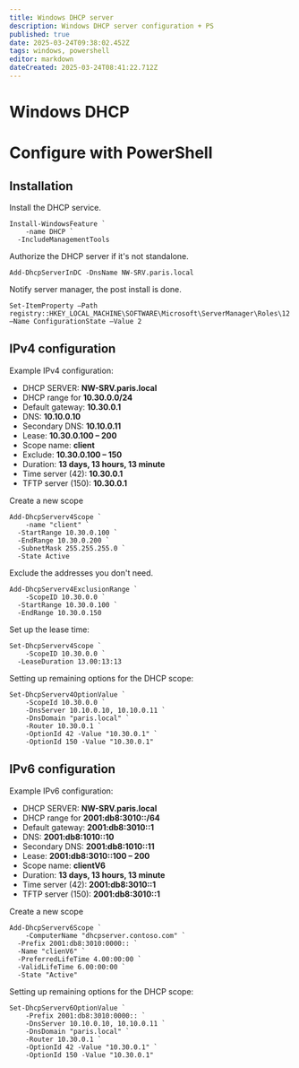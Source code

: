 ```yaml
---
title: Windows DHCP server
description: Windows DHCP server configuration + PS
published: true
date: 2025-03-24T09:38:02.452Z
tags: windows, powershell
editor: markdown
dateCreated: 2025-03-24T08:41:22.712Z
---
```


# Windows DHCP
# Configure with PowerShell
## Installation
Install the DHCP service.
```
Install-WindowsFeature `
	-name DHCP `
  -IncludeManagementTools
```

Authorize the DHCP server if it's not standalone.
```
Add-DhcpServerInDC -DnsName NW-SRV.paris.local
```

Notify server manager, the post install is done.
```
Set-ItemProperty –Path registry::HKEY_LOCAL_MACHINE\SOFTWARE\Microsoft\ServerManager\Roles\12 –Name ConfigurationState –Value 2
```

## IPv4 configuration
Example IPv4 configuration:
- DHCP SERVER: **NW-SRV.paris.local**
- DHCP range for **10.30.0.0/24**
- Default gateway: **10.30.0.1**
- DNS: **10.10.0.10**
- Secondary DNS: **10.10.0.11**
- Lease: **10.30.0.100 – 200**
- Scope name: **client**
- Exclude: **10.30.0.100 – 150**
- Duration: **13 days, 13 hours, 13 minute**
- Time server (42): **10.30.0.1**
- TFTP server (150): **10.30.0.1**

Create a new scope
```
Add-DhcpServerv4Scope `
	-name "client" `
  -StartRange 10.30.0.100 `
  -EndRange 10.30.0.200 `
  -SubnetMask 255.255.255.0 `
  -State Active
```

Exclude the addresses you don't need.
```
Add-DhcpServerv4ExclusionRange `
	-ScopeID 10.30.0.0 `
  -StartRange 10.30.0.100 `
  -EndRange 10.30.0.150
```

Set up the lease time:
```
Set-DhcpServerv4Scope `
	-ScopeID 10.30.0.0 `
  -LeaseDuration 13.00:13:13
```

Setting up remaining options for the DHCP scope:
```
Set-DhcpServerv4OptionValue `
    -ScopeId 10.30.0.0 `
    -DnsServer 10.10.0.10, 10.10.0.11 `
    -DnsDomain "paris.local" `
    -Router 10.30.0.1 `
    -OptionId 42 -Value "10.30.0.1" `
    -OptionId 150 -Value "10.30.0.1"
```

## IPv6 configuration
Example IPv6 configuration:
- DHCP SERVER: **NW-SRV.paris.local**
- DHCP range for **2001:db8:3010::/64**
- Default gateway: **2001:db8:3010::1**
- DNS: **2001:db8:1010::10**
- Secondary DNS: **2001:db8:1010::11**
- Lease: **2001:db8:3010::100 – 200**
- Scope name: **clientV6**
- Duration: **13 days, 13 hours, 13 minute**
- Time server (42): **2001:db8:3010::1**
- TFTP server (150): **2001:db8:3010::1**

Create a new scope
```
Add-DhcpServerv6Scope `
	-ComputerName "dhcpserver.contoso.com" `
  -Prefix 2001:db8:3010:0000:: `
  -Name "clienV6" `
  -PreferredLifeTime 4.00:00:00 `
  -ValidLifeTime 6.00:00:00 `
  -State "Active"
```

Setting up remaining options for the DHCP scope:
```
Set-DhcpServerv6OptionValue `
    -Prefix 2001:db8:3010:0000:: `
    -DnsServer 10.10.0.10, 10.10.0.11 `
    -DnsDomain "paris.local" `
    -Router 10.30.0.1 `
    -OptionId 42 -Value "10.30.0.1" `
    -OptionId 150 -Value "10.30.0.1"
```